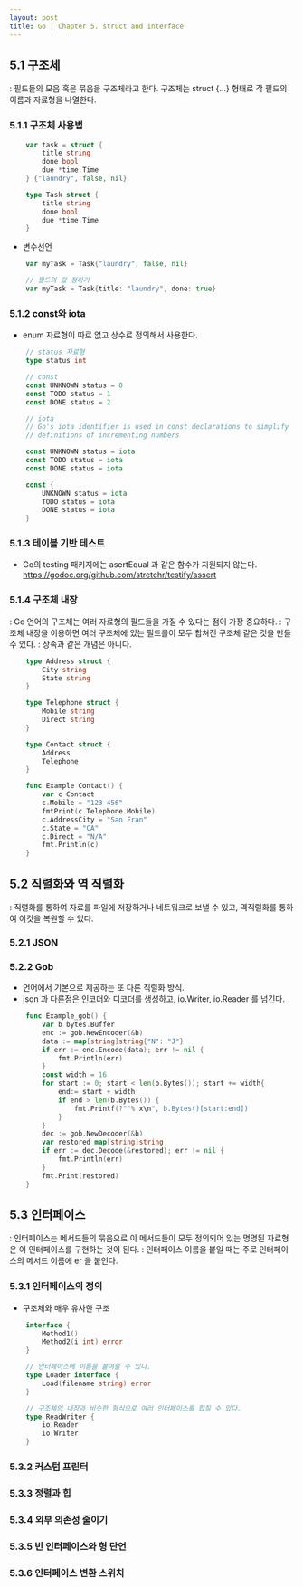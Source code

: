 ```yaml
---
layout: post
title: Go | Chapter 5. struct and interface
---
```


## 5.1 구조체
: 필드들의 모음 혹은 묶음을 구조체라고 한다. 구조체는 struct {...} 형태로 각 필드의 이름과 자료형을 나열한다.

### 5.1.1 구조체 사용법

```go
    var task = struct {
        title string
        done bool
        due *time.Time
    } {"laundry", false, nil}

    type Task struct {
        title string
        done bool
        due *time.Time
    }
```

- 변수선언

```go
    var myTask = Task{"laundry", false, nil}

    // 필드의 값 정하기
    var myTask = Task{title: "laundry", done: true}
```

### 5.1.2 const와 iota
- enum 자료형이 따로 없고 상수로 정의해서 사용한다.

```go
    // status 자료형
    type status int
```

```go
    // const
    const UNKNOWN status = 0
    const TODO status = 1
    const DONE status = 2

    // iota
    // Go's iota identifier is used in const declarations to simplify
    // definitions of incrementing numbers

    const UNKNOWN status = iota
    const TODO status = iota
    const DONE status = iota

    const {
        UNKNOWN status = iota
        TODO status = iota
        DONE status = iota
    }     
```

### 5.1.3 테이블 기반 테스트
- Go의 testing 패키지에는 asertEqual 과 같은 함수가 지원되지 않는다.
https://godoc.org/github.com/stretchr/testify/assert


### 5.1.4 구조체 내장
: Go 언어의 구조체는 여러 자료형의 필드들을 가질 수 있다는 점이 가장 중요하다.
: 구조체 내장을 이용하면 여러 구조체에 있는 필드를이 모두 합쳐진 구조체 같은 것을 만들 수 있다.
: 상속과 같은 개념은 아니다.

```go
    type Address struct {
        City string
        State string
    }

    type Telephone struct {
        Mobile string
        Direct string
    }

    type Contact struct {
        Address
        Telephone
    }

    func Example Contact() {
        var c Contact
        c.Mobile = "123-456"
        fmtPrint(c.Telephone.Mobile)
        c.AddressCity = "San Fran"
        c.State = "CA"
        c.Direct = "N/A"
        fmt.Println(c)
    }
```

## 5.2 직렬화와 역 직렬화
: 직렬화를 통하여 자료를 파일에 저장하거나 네트워크로 보낼 수 있고, 역직렬화를 통하여 이것을 복원할 수 있다.

### 5.2.1 JSON

### 5.2.2 Gob
- 언어에서 기본으로 제공하는 또 다른 직렬화 방식.
- json 과 다른점은 인코더와 디코더를 생성하고, io.Writer, io.Reader 를 넘긴다.

```go
    func Example_gob() {
        var b bytes.Buffer
        enc := gob.NewEncoder(&b)
        data := map[string]string{"N": "J"}
        if err := enc.Encode(data); err != nil {
            fmt.Println(err)
        }
        const width = 16
        for start := 0; start < len(b.Bytes()); start += width{
            end:= start + width
            if end > len(b.Bytes()) {
                fmt.Printf(?""% x\n", b.Bytes()[start:end])
            }
        }
        dec := gob.NewDecoder(&b)
        var restored map[string]string
        if err := dec.Decode(&restored); err != nil {
            fmt.Println(err)
        }
        fmt.Print(restored)
    }
```

## 5.3 인터페이스
: 인터페이스는 메서드들의 묶음으로 이 메서드들이 모두 정의되어 있는 명명된 자료형은 이 인터페이스를 구현하는 것이 된다.
: 인터페이스 이름을 붙일 때는 주로 인터페이스의 메서드 이름에 er 을 붙인다.

### 5.3.1 인터페이스의 정의
- 구조체와 매우 유사한 구조

```go
    interface {
        Method1()
        Method2(i int) error
    }

    // 인터페이스에 이름을 붙여줄 수 있다.
    type Loader interface {
        Load(filename string) error
    }

    // 구조체의 내장과 비슷한 형식으로 여러 인터페이스를 합칠 수 있다.
    type ReadWriter {
        io.Reader
        io.Writer
    }
```

### 5.3.2 커스텀 프린터

### 5.3.3 정렬과 힙

### 5.3.4 외부 의존성 줄이기

### 5.3.5 빈 인터페이스와 형 단언

### 5.3.6 인터페이스 변환 스위치

